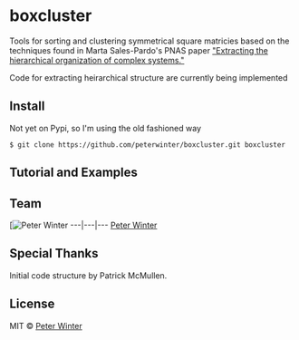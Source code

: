 # boxcluster

Tools for sorting and clustering symmetrical square matricies based on the techniques found in Marta Sales-Pardo's PNAS paper ["Extracting the hierarchical organization of complex systems."](http://www.pnas.org/content/104/39/15224)

Code for extracting heirarchical structure are currently being implemented

## Install
Not yet on Pypi, so I'm using the old fashioned way
```
$ git clone https://github.com/peterwinter/boxcluster.git boxcluster
```



## Tutorial and Examples





## Team

[![Peter Winter](https://avatars2.githubusercontent.com/u/5788194?v=3&u=df9b095fb2aece119eb15269a7199cdb2c147d4c&s=140)
---|---|---
[Peter Winter](https://github.com/peterwinter)

## Special Thanks

Initial code structure by Patrick McMullen.

## License
MIT © [Peter Winter](https://github.com/peterwinter)
